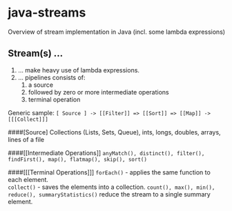 # java-streams
Overview of stream implementation in Java (incl. some lambda expressions)

## Stream(s) ...
1. ... make heavy use of lambda expressions.
2. ... pipelines consists of:
     1. a source
     2. followed by zero or more intermediate operations
     3. terminal operation

Generic sample: ```[ Source ] -> [[Filter]] => [[Sort]] => [[Map]] -> [[[Collect]]]```

####[Source]
Collections (Lists, Sets, Queue), ints, longs, doubles, arrays, lines of a file

####[[Intermediate Operations]]
```anyMatch(), distinct(), filter(), findFirst(), map(), flatmap(), skip(), sort()```
     
####[[[Terminal Operations]]] 
```forEach()``` - applies the same function to each element.                                  
```collect()``` - saves the elements into a collection.
```count(), max(), min(), reduce(), summaryStatistics()``` reduce the stream to a single summary element.

